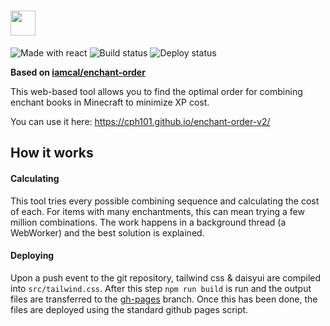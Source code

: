 <h1><img src="https://github.com/cph101/enchant-order-v2/blob/main/.github/images/rich_title.png" height="40px" /></h1>

![Made with react](https://img.shields.io/badge/Made%20with-React-%2338BDF8?logo=react&logoColor=%2338BDF8)
![Build status](https://img.shields.io/github/actions/workflow/status/cph101/enchant-order-v2/publish.yml?logo=tailwindcss&logoColor=%2338BDF8&label=Build&color=%2338BDF8)
![Deploy status](https://img.shields.io/github/deployments/cph101/enchant-order-v2/github-pages?logo=googlechrome&logoColor=%2338BDF8&label=Deploy&color=%2338BDF8)


**Based on [iamcal/enchant-order](https://github.com/iamcal/enchant-order)**

This web-based tool allows you to find the optimal order for combining enchant books in Minecraft to minimize XP cost.

You can use it here: https://cph101.github.io/enchant-order-v2/

## How it works

#### Calculating
This tool tries every possible combining sequence and calculating the cost of each. For items with many enchantments, this can mean trying a few million combinations. The work happens in a background thread (a WebWorker) and the best solution is explained.

#### Deploying
Upon a push event to the git repository, tailwind css & daisyui are compiled into `src/tailwind.css`. After this step `npm run build` is run and the output files are transferred to the [gh-pages](https://github.com/cph101/enchant-order-v2/tree/gh-pages) branch. Once this has been done, the files are deployed using the standard github pages script.
